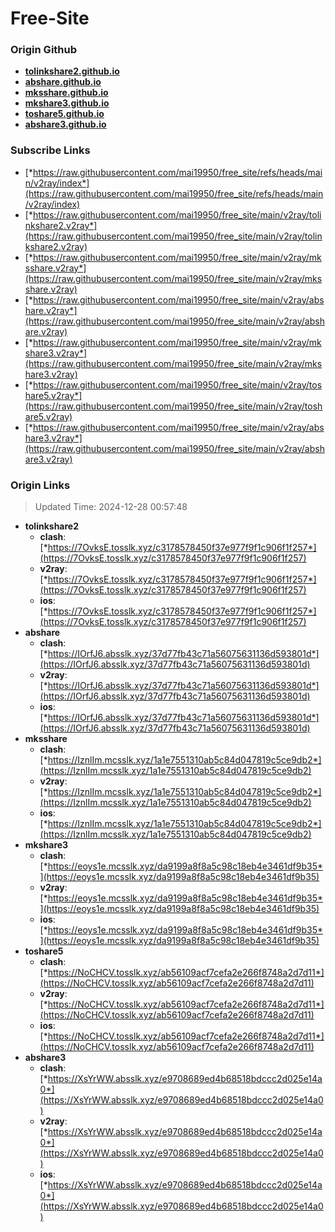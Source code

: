 # Free-Site

### Origin Github

- [**tolinkshare2.github.io**](https://github.com/tolinkshare2/tolinkshare2.github.io)
- [**abshare.github.io**](https://github.com/abshare/abshare.github.io)
- [**mksshare.github.io**](https://github.com/mksshare/mksshare.github.io)
- [**mkshare3.github.io**](https://github.com/mkshare3/mkshare3.github.io)
- [**toshare5.github.io**](https://github.com/toshare5/toshare5.github.io)
- [**abshare3.github.io**](https://github.com/abshare3/abshare3.github.io)

### Subscribe Links

- [*https://raw.githubusercontent.com/mai19950/free_site/refs/heads/main/v2ray/index*](https://raw.githubusercontent.com/mai19950/free_site/refs/heads/main/v2ray/index)
- [*https://raw.githubusercontent.com/mai19950/free_site/main/v2ray/tolinkshare2.v2ray*](https://raw.githubusercontent.com/mai19950/free_site/main/v2ray/tolinkshare2.v2ray)
- [*https://raw.githubusercontent.com/mai19950/free_site/main/v2ray/mksshare.v2ray*](https://raw.githubusercontent.com/mai19950/free_site/main/v2ray/mksshare.v2ray)
- [*https://raw.githubusercontent.com/mai19950/free_site/main/v2ray/abshare.v2ray*](https://raw.githubusercontent.com/mai19950/free_site/main/v2ray/abshare.v2ray)
- [*https://raw.githubusercontent.com/mai19950/free_site/main/v2ray/mkshare3.v2ray*](https://raw.githubusercontent.com/mai19950/free_site/main/v2ray/mkshare3.v2ray)
- [*https://raw.githubusercontent.com/mai19950/free_site/main/v2ray/toshare5.v2ray*](https://raw.githubusercontent.com/mai19950/free_site/main/v2ray/toshare5.v2ray)
- [*https://raw.githubusercontent.com/mai19950/free_site/main/v2ray/abshare3.v2ray*](https://raw.githubusercontent.com/mai19950/free_site/main/v2ray/abshare3.v2ray)

### Origin Links

> Updated Time: 2024-12-28 00:57:48

- **tolinkshare2**
  - **clash**: [*https://7OvksE.tosslk.xyz/c3178578450f37e977f9f1c906f1f257*](https://7OvksE.tosslk.xyz/c3178578450f37e977f9f1c906f1f257)
  - **v2ray**: [*https://7OvksE.tosslk.xyz/c3178578450f37e977f9f1c906f1f257*](https://7OvksE.tosslk.xyz/c3178578450f37e977f9f1c906f1f257)
  - **ios**: [*https://7OvksE.tosslk.xyz/c3178578450f37e977f9f1c906f1f257*](https://7OvksE.tosslk.xyz/c3178578450f37e977f9f1c906f1f257)
- **abshare**
  - **clash**: [*https://IOrfJ6.absslk.xyz/37d77fb43c71a56075631136d593801d*](https://IOrfJ6.absslk.xyz/37d77fb43c71a56075631136d593801d)
  - **v2ray**: [*https://IOrfJ6.absslk.xyz/37d77fb43c71a56075631136d593801d*](https://IOrfJ6.absslk.xyz/37d77fb43c71a56075631136d593801d)
  - **ios**: [*https://IOrfJ6.absslk.xyz/37d77fb43c71a56075631136d593801d*](https://IOrfJ6.absslk.xyz/37d77fb43c71a56075631136d593801d)
- **mksshare**
  - **clash**: [*https://IznlIm.mcsslk.xyz/1a1e7551310ab5c84d047819c5ce9db2*](https://IznlIm.mcsslk.xyz/1a1e7551310ab5c84d047819c5ce9db2)
  - **v2ray**: [*https://IznlIm.mcsslk.xyz/1a1e7551310ab5c84d047819c5ce9db2*](https://IznlIm.mcsslk.xyz/1a1e7551310ab5c84d047819c5ce9db2)
  - **ios**: [*https://IznlIm.mcsslk.xyz/1a1e7551310ab5c84d047819c5ce9db2*](https://IznlIm.mcsslk.xyz/1a1e7551310ab5c84d047819c5ce9db2)
- **mkshare3**
  - **clash**: [*https://eoys1e.mcsslk.xyz/da9199a8f8a5c98c18eb4e3461df9b35*](https://eoys1e.mcsslk.xyz/da9199a8f8a5c98c18eb4e3461df9b35)
  - **v2ray**: [*https://eoys1e.mcsslk.xyz/da9199a8f8a5c98c18eb4e3461df9b35*](https://eoys1e.mcsslk.xyz/da9199a8f8a5c98c18eb4e3461df9b35)
  - **ios**: [*https://eoys1e.mcsslk.xyz/da9199a8f8a5c98c18eb4e3461df9b35*](https://eoys1e.mcsslk.xyz/da9199a8f8a5c98c18eb4e3461df9b35)
- **toshare5**
  - **clash**: [*https://NoCHCV.tosslk.xyz/ab56109acf7cefa2e266f8748a2d7d11*](https://NoCHCV.tosslk.xyz/ab56109acf7cefa2e266f8748a2d7d11)
  - **v2ray**: [*https://NoCHCV.tosslk.xyz/ab56109acf7cefa2e266f8748a2d7d11*](https://NoCHCV.tosslk.xyz/ab56109acf7cefa2e266f8748a2d7d11)
  - **ios**: [*https://NoCHCV.tosslk.xyz/ab56109acf7cefa2e266f8748a2d7d11*](https://NoCHCV.tosslk.xyz/ab56109acf7cefa2e266f8748a2d7d11)
- **abshare3**
  - **clash**: [*https://XsYrWW.absslk.xyz/e9708689ed4b68518bdccc2d025e14a0*](https://XsYrWW.absslk.xyz/e9708689ed4b68518bdccc2d025e14a0)
  - **v2ray**: [*https://XsYrWW.absslk.xyz/e9708689ed4b68518bdccc2d025e14a0*](https://XsYrWW.absslk.xyz/e9708689ed4b68518bdccc2d025e14a0)
  - **ios**: [*https://XsYrWW.absslk.xyz/e9708689ed4b68518bdccc2d025e14a0*](https://XsYrWW.absslk.xyz/e9708689ed4b68518bdccc2d025e14a0)
